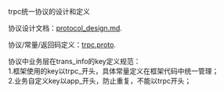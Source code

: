 trpc统一协议的设计和定义

协议设计文档：[protocol_design.md](docs/protocol_design.md).

协议/常量/返回码定义：[trpc.proto](proto/trpc.proto).

协议中业务层在trans_info的key定义规范：  
1.框架使用的key以trpc_开头，具体常量定义在框架代码中统一管理；  
2.业务自定义key以app_开头，防止重复，不能以trpc开头；  
